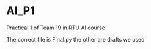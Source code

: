 # AI_P1
Practical 1 of Team 19 in RTU AI course

The correct file is Final.py the other are drafts we used
